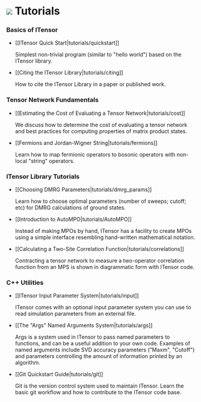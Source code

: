 
# <img src="docs/VERSION/tutorials/icon.png" class="largeicon"> Tutorials


### Basics of ITensor

* [[ITensor Quick Start|tutorials/quickstart]]

  Simplest non-trivial program (similar to "hello world") based on the ITensor library.

* [[Citing the ITensor Library|tutorials/citing]]

  How to cite the ITensor Library in a paper or published work.

### Tensor Network Fundamentals

<!--
* [[Understanding Tensor Diagrams|tutorials/diagrams]]

  Tensor network diagrams are a powerful way to express 
  contractions of many tensors.
  Learn to understand tensor diagrams and translate them 
  into ITensor code.
  -->

* [[Estimating the Cost of Evaluating a Tensor Network|tutorials/cost]]

  We discuss how to determine the cost of evaluating a tensor network and best practices for 
  computing properties of matrix product states.

<!--
* [[Singular Value Decomposition|tutorials/SVD]]
  
  The singular value decomposition (SVD) provides a way to separate large degrees 
  of freedom from irrelevant ones.  ITensors allows for the easy SVD of tensors.
  -->

* [[Fermions and Jordan-Wigner String|tutorials/fermions]]

  Learn how to map fermionic operators to bosonic operators with non-local "string" operators.


### ITensor Library Tutorials

<!-- Commented out for the time being
* [[Priming Indices in ITensor|tutorials/primes]]

  ITensor uses a flexible priming system to prevent indices from automatically 
  contracting.  We discuss best practices and give examples.

* [[The Matrix Product State (MPS)|tutorials/MPS]]

  ITensor includes a full-featured matrix product state class that can be used
  with or without quantum number conservation.
  -->

* [[Choosing DMRG Parameters|tutorials/dmrg_params]]

  Learn how to choose optimal parameters (number of sweeps; cutoff; etc)
  for DMRG calculations of ground states.

<!--
* [[Matrix Product States (MPS)|tutorials/MPS]]

  A matrix product state (MPS) is a tensor network often used to
  represent ground states and low-lying excited states of one-dimensional
  quantum systems. Learn about some basics of using MPS with ITensor.
-->


<!--
* [[Matrix Product Operators (MPO)|tutorials/MPO]]

  Hamiltonians and other sums of local operators can be represented as a tensor 
  network called an MPO. This tutorial introduces the idea of an MPO with an 
  example, and gives a taste of some advanced concepts.
-->


* [[Introduction to AutoMPO|tutorials/AutoMPO]]

  Instead of making MPOs by hand, ITensor has a facility to create MPOs using a
  simple interface resembling hand-written mathematical notation.


* [[Calculating a Two-Site Correlation Function|tutorials/correlations]]

  Contracting a tensor network to measure a two-operator correlation
  function from an MPS is shown in diagrammatic form with ITensor code.

### C++ Utilities

* [[ITensor Input Parameter System|tutorials/input]]

  ITensor comes with an optional input parameter system you can
  use to read simulation parameters from an external file.

* [[The "Args" Named Arguments System|tutorials/args]]

  Args is a system used in ITensor to pass named parameters to functions,
  and can be a useful addition to your own code.
  Examples of named arguments include SVD accuracy parameters ("Maxm", "Cutoff")
  and parameters controlling the amount of information printed by an algorithm. 

* [[Git Quickstart Guide|tutorials/git]]

  Git is the version control system used to maintain ITensor.
  Learn the basic git workflow and how to contribute to the ITensor code base.


<br/>
